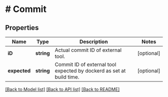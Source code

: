 # # Commit

## Properties

Name | Type | Description | Notes
------------ | ------------- | ------------- | -------------
**iD** | **string** | Actual commit ID of external tool. | [optional] 
**expected** | **string** | Commit ID of external tool expected by dockerd as set at build time. | [optional] 

[[Back to Model list]](../../README.md#documentation-for-models) [[Back to API list]](../../README.md#documentation-for-api-endpoints) [[Back to README]](../../README.md)



